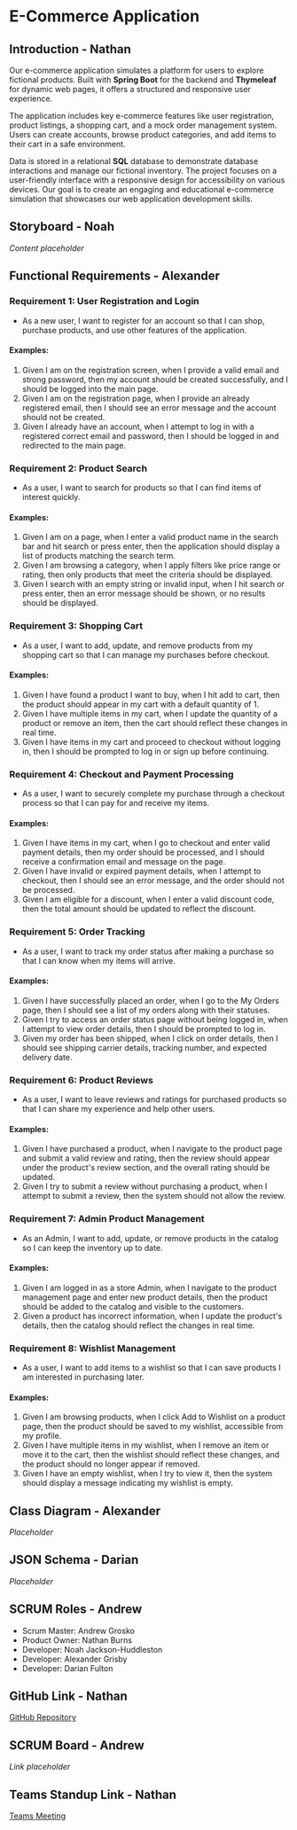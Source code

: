# E-Commerce Application

## Introduction - Nathan

Our e-commerce application simulates a platform for users to explore fictional products. Built with **Spring Boot** for the backend and **Thymeleaf** for dynamic web pages, it offers a structured and responsive user experience.

The application includes key e-commerce features like user registration, product listings, a shopping cart, and a mock order management system. Users can create accounts, browse product categories, and add items to their cart in a safe environment.

Data is stored in a relational **SQL** database to demonstrate database interactions and manage our fictional inventory. The project focuses on a user-friendly interface with a responsive design for accessibility on various devices. Our goal is to create an engaging and educational e-commerce simulation that showcases our web application development skills.

## Storyboard - Noah

*Content placeholder*

## Functional Requirements - Alexander

### Requirement 1: User Registration and Login
- As a new user, I want to register for an account so that I can shop, purchase products, and use other features of the application.

#### Examples:
1. Given I am on the registration screen, when I provide a valid email and strong password, then my account should be created successfully, and I should be logged into the main page.
2. Given I am on the registration page, when I provide an already registered email, then I should see an error message and the account should not be created.
3. Given I already have an account, when I attempt to log in with a registered correct email and password, then I should be logged in and redirected to the main page.

### Requirement 2: Product Search
- As a user, I want to search for products so that I can find items of interest quickly.

#### Examples:
1. Given I am on a page, when I enter a valid product name in the search bar and hit search or press enter, then the application should display a list of products matching the search term.
2. Given I am browsing a category, when I apply filters like price range or rating, then only products that meet the criteria should be displayed.
3. Given I search with an empty string or invalid input, when I hit search or press enter, then an error message should be shown, or no results should be displayed.

### Requirement 3: Shopping Cart
- As a user, I want to add, update, and remove products from my shopping cart so that I can manage my purchases before checkout.

#### Examples:
1. Given I have found a product I want to buy, when I hit add to cart, then the product should appear in my cart with a default quantity of 1.
2. Given I have multiple items in my cart, when I update the quantity of a product or remove an item, then the cart should reflect these changes in real time.
3. Given I have items in my cart and proceed to checkout without logging in, then I should be prompted to log in or sign up before continuing.

### Requirement 4: Checkout and Payment Processing
- As a user, I want to securely complete my purchase through a checkout process so that I can pay for and receive my items.

#### Examples:
1. Given I have items in my cart, when I go to checkout and enter valid payment details, then my order should be processed, and I should receive a confirmation email and message on the page.
2. Given I have invalid or expired payment details, when I attempt to checkout, then I should see an error message, and the order should not be processed.
3. Given I am eligible for a discount, when I enter a valid discount code, then the total amount should be updated to reflect the discount.

### Requirement 5: Order Tracking
- As a user, I want to track my order status after making a purchase so that I can know when my items will arrive.

#### Examples:
1. Given I have successfully placed an order, when I go to the My Orders page, then I should see a list of my orders along with their statuses.
2. Given I try to access an order status page without being logged in, when I attempt to view order details, then I should be prompted to log in.
3. Given my order has been shipped, when I click on order details, then I should see shipping carrier details, tracking number, and expected delivery date.

### Requirement 6: Product Reviews
- As a user, I want to leave reviews and ratings for purchased products so that I can share my experience and help other users.

#### Examples:
1. Given I have purchased a product, when I navigate to the product page and submit a valid review and rating, then the review should appear under the product's review section, and the overall rating should be updated.
2. Given I try to submit a review without purchasing a product, when I attempt to submit a review, then the system should not allow the review.

### Requirement 7: Admin Product Management
- As an Admin, I want to add, update, or remove products in the catalog so I can keep the inventory up to date.

#### Examples:
1. Given I am logged in as a store Admin, when I navigate to the product management page and enter new product details, then the product should be added to the catalog and visible to the customers.
2. Given a product has incorrect information, when I update the product's details, then the catalog should reflect the changes in real time.

### Requirement 8: Wishlist Management
- As a user, I want to add items to a wishlist so that I can save products I am interested in purchasing later.

#### Examples:
1. Given I am browsing products, when I click Add to Wishlist on a product page, then the product should be saved to my wishlist, accessible from my profile.
2. Given I have multiple items in my wishlist, when I remove an item or move it to the cart, then the wishlist should reflect these changes, and the product should no longer appear if removed.
3. Given I have an empty wishlist, when I try to view it, then the system should display a message indicating my wishlist is empty.

## Class Diagram - Alexander
*Placeholder*

## JSON Schema - Darian
*Placeholder*

## SCRUM Roles - Andrew
- Scrum Master: Andrew Grosko
- Product Owner: Nathan Burns
- Developer: Noah Jackson-Huddleston
- Developer: Alexander Grisby
- Developer: Darian Fulton

## GitHub Link - Nathan
[GitHub Repository](https://github.com/NathanBurns3/E-Commerce-Project)

## SCRUM Board - Andrew
*Link placeholder*

## Teams Standup Link - Nathan
[Teams Meeting](https://teams.microsoft.com/l/meetup-join/19%3ameeting_NGFjYzUzM2QtYTdjNS00ZTZkLWJlNmEtMTlmNzAzOTExZmQz%40thread.v2/0?context=%7b%22Tid%22%3a%22f5222e6c-5fc6-48eb-8f03-73db18203b63%22%2c%22Oid%22%3a%2236a902b9-c125-4af8-b2fb-8b8a2fee2fca%22%7d)
